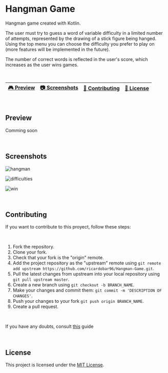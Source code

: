 # Hangman Game

Hangman game created with Kotlin.  

The user must try to guess a word of variable difficulty in a limited number of attempts, represented by the drawing of a stick figure being hanged. Using the top menu you can choose the difficulty you prefer to play on (more features will be implemented in the future). 

The number of correct words is reflected in the user's score, which increases as the user wins games.  

<br>

| [🎮 Preview](#preview) | [:camera: Screenshots](#screenshots) | [🤝 Contributing](#contributing) | [🔖 License](#license) |
| --------------- | -------- | ----------- | ----------- |

<br>

## Preview

Comming soon

<br>

## Screenshots

![hangman](https://github.com/ricardobar96/Hangman-Game/assets/73242474/6754bb51-ce7d-42e3-aedf-044dd436bf8b)


![difficulties](https://github.com/ricardobar96/Hangman-Game/assets/73242474/b984e74c-756a-47da-b5bd-5387887b5c97)


![win](https://github.com/ricardobar96/Hangman-Game/assets/73242474/53ec59e5-3a3b-44e2-bf8c-b6b2fa6ef8c1)

<br>

## Contributing
If you want to contribute to this proyect, follow these steps:

<br>

1. Fork the repository.
3. Clone your fork.
4. Check that your fork is the "origin" remote.
5. Add the project repository as the "upstream" remote using `git remote add upstream https://github.com/ricardobar96/Hangman-Game.git`.
6. Pull the latest changes from upstream into your local repository using `git pull upstream master`.
7. Create a new branch using `git checkout -b BRANCH_NAME`.
8. Make your changes and commit them: `git commit -m 'DESCRIPTION OF CHANGES'`.
9. Push your changes to your fork `git push origin BRANCH_NAME`.
10. Create a pull request.
 
<br>

If you have any doubts, consult [this](https://www.dataschool.io/how-to-contribute-on-github/) guide

<br>

## License
This project is licensed under the [MIT License](https://github.com/git/git-scm.com/blob/main/MIT-LICENSE.txt).
